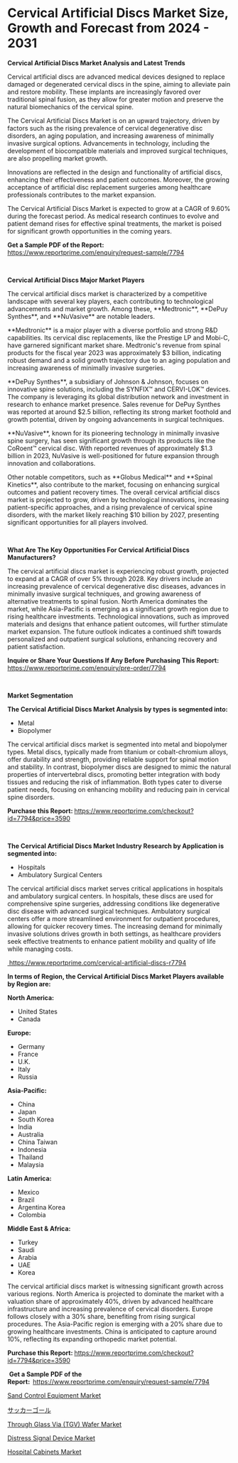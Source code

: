 <p><h1>Cervical Artificial Discs Market Size, Growth and Forecast from 2024 - 2031</h1></p><p><strong>Cervical Artificial Discs Market Analysis and Latest Trends</strong></p>
<p><p>Cervical artificial discs are advanced medical devices designed to replace damaged or degenerated cervical discs in the spine, aiming to alleviate pain and restore mobility. These implants are increasingly favored over traditional spinal fusion, as they allow for greater motion and preserve the natural biomechanics of the cervical spine.</p><p>The Cervical Artificial Discs Market is on an upward trajectory, driven by factors such as the rising prevalence of cervical degenerative disc disorders, an aging population, and increasing awareness of minimally invasive surgical options. Advancements in technology, including the development of biocompatible materials and improved surgical techniques, are also propelling market growth. </p><p>Innovations are reflected in the design and functionality of artificial discs, enhancing their effectiveness and patient outcomes. Moreover, the growing acceptance of artificial disc replacement surgeries among healthcare professionals contributes to the market expansion. </p><p>The Cervical Artificial Discs Market is expected to grow at a CAGR of 9.60% during the forecast period. As medical research continues to evolve and patient demand rises for effective spinal treatments, the market is poised for significant growth opportunities in the coming years.</p></p>
<p><strong>Get a Sample PDF of the Report:&nbsp;</strong> <a href="https://www.reportprime.com/enquiry/request-sample/7794">https://www.reportprime.com/enquiry/request-sample/7794</a></p>
<p>&nbsp;</p>
<p><strong>Cervical Artificial Discs Major Market Players</strong></p>
<p><p>The cervical artificial discs market is characterized by a competitive landscape with several key players, each contributing to technological advancements and market growth. Among these, **Medtronic**, **DePuy Synthes**, and **NuVasive** are notable leaders.</p><p>**Medtronic** is a major player with a diverse portfolio and strong R&D capabilities. Its cervical disc replacements, like the Prestige LP and Mobi-C, have garnered significant market share. Medtronic's revenue from spinal products for the fiscal year 2023 was approximately $3 billion, indicating robust demand and a solid growth trajectory due to an aging population and increasing awareness of minimally invasive surgeries.</p><p>**DePuy Synthes**, a subsidiary of Johnson & Johnson, focuses on innovative spine solutions, including the SYNFIX™ and CERVI-LOK™ devices. The company is leveraging its global distribution network and investment in research to enhance market presence. Sales revenue for DePuy Synthes was reported at around $2.5 billion, reflecting its strong market foothold and growth potential, driven by ongoing advancements in surgical techniques.</p><p>**NuVasive**, known for its pioneering technology in minimally invasive spine surgery, has seen significant growth through its products like the CoRoent™ cervical disc. With reported revenues of approximately $1.3 billion in 2023, NuVasive is well-positioned for future expansion through innovation and collaborations.</p><p>Other notable competitors, such as **Globus Medical** and **Spinal Kinetics**, also contribute to the market, focusing on enhancing surgical outcomes and patient recovery times. The overall cervical artificial discs market is projected to grow, driven by technological innovations, increasing patient-specific approaches, and a rising prevalence of cervical spine disorders, with the market likely reaching $10 billion by 2027, presenting significant opportunities for all players involved.</p></p>
<p>&nbsp;</p>
<p><strong>What Are The Key Opportunities For Cervical Artificial Discs Manufacturers?</strong></p>
<p><p>The cervical artificial discs market is experiencing robust growth, projected to expand at a CAGR of over 5% through 2028. Key drivers include an increasing prevalence of cervical degenerative disc diseases, advances in minimally invasive surgical techniques, and growing awareness of alternative treatments to spinal fusion. North America dominates the market, while Asia-Pacific is emerging as a significant growth region due to rising healthcare investments. Technological innovations, such as improved materials and designs that enhance patient outcomes, will further stimulate market expansion. The future outlook indicates a continued shift towards personalized and outpatient surgical solutions, enhancing recovery and patient satisfaction.</p></p>
<p><strong>Inquire or Share Your Questions If Any Before Purchasing This Report:</strong> <a href="https://www.reportprime.com/enquiry/pre-order/7794">https://www.reportprime.com/enquiry/pre-order/7794</a></p>
<p>&nbsp;</p>
<p><strong>Market Segmentation</strong></p>
<p><strong>The Cervical Artificial Discs Market Analysis by types is segmented into:</strong></p>
<p><ul><li>Metal</li><li>Biopolymer</li></ul></p>
<p><p>The cervical artificial discs market is segmented into metal and biopolymer types. Metal discs, typically made from titanium or cobalt-chromium alloys, offer durability and strength, providing reliable support for spinal motion and stability. In contrast, biopolymer discs are designed to mimic the natural properties of intervertebral discs, promoting better integration with body tissues and reducing the risk of inflammation. Both types cater to diverse patient needs, focusing on enhancing mobility and reducing pain in cervical spine disorders.</p></p>
<p><strong>Purchase this Report:&nbsp;</strong><a href="https://www.reportprime.com/checkout?id=7794&price=3590">https://www.reportprime.com/checkout?id=7794&price=3590</a></p>
<p>&nbsp;</p>
<p><strong>The Cervical Artificial Discs Market Industry Research by Application is segmented into:</strong></p>
<p><ul><li>Hospitals</li><li>Ambulatory Surgical Centers</li></ul></p>
<p><p>The cervical artificial discs market serves critical applications in hospitals and ambulatory surgical centers. In hospitals, these discs are used for comprehensive spine surgeries, addressing conditions like degenerative disc disease with advanced surgical techniques. Ambulatory surgical centers offer a more streamlined environment for outpatient procedures, allowing for quicker recovery times. The increasing demand for minimally invasive solutions drives growth in both settings, as healthcare providers seek effective treatments to enhance patient mobility and quality of life while managing costs.</p></p>
<p><a href="https://www.reportprime.com/cervical-artificial-discs-r7794">&nbsp;https://www.reportprime.com/cervical-artificial-discs-r7794</a></p>
<p><strong>In terms of Region, the Cervical Artificial Discs Market Players available by Region are:</strong></p>
<p>
    <p> <strong> North America: </strong>
        <ul>
            <li>United States</li>
            <li>Canada</li>
        </ul>
        </p> 
    <p> <strong> Europe: </strong>
        <ul>
            <li>Germany</li>
            <li>France</li>
            <li>U.K.</li>
            <li>Italy</li>
            <li>Russia</li>
        </ul>
        </p> 
    <p> <strong> Asia-Pacific: </strong>
        <ul>
            <li>China</li>
            <li>Japan</li>
            <li>South Korea</li>
            <li>India</li>
            <li>Australia</li>
            <li>China Taiwan</li>
            <li>Indonesia</li>
            <li>Thailand</li>
            <li>Malaysia</li>
        </ul>
        </p> 
    <p> <strong> Latin America: </strong>
        <ul>
            <li>Mexico</li>
            <li>Brazil</li>
            <li>Argentina Korea</li>
            <li>Colombia</li>
        </ul>
        </p> 
    <p> <strong> Middle East & Africa: </strong>
        <ul>
            <li>Turkey</li>
            <li>Saudi</li>
            <li>Arabia</li>
            <li>UAE</li>
            <li>Korea</li>
        </ul>
    </p>
    </p>
<p><p>The cervical artificial discs market is witnessing significant growth across various regions. North America is projected to dominate the market with a valuation share of approximately 40%, driven by advanced healthcare infrastructure and increasing prevalence of cervical disorders. Europe follows closely with a 30% share, benefiting from rising surgical procedures. The Asia-Pacific region is emerging with a 20% share due to growing healthcare investments. China is anticipated to capture around 10%, reflecting its expanding orthopedic market potential.</p></p>
<p><strong>Purchase this Report: </strong><a href="https://www.reportprime.com/checkout?id=7794&price=3590">https://www.reportprime.com/checkout?id=7794&price=3590</a></p>
<p>&nbsp;<strong>Get a Sample PDF of the Report:&nbsp;&nbsp;</strong><a href="https://www.reportprime.com/enquiry/request-sample/7794">https://www.reportprime.com/enquiry/request-sample/7794</a></p>
<p><strong></strong></p>
<p><p><a href="https://issuu.com/reportprime-2/docs/sand-control-equipment-market-size-_e7b96c15a93e55">Sand Control Equipment Market</a></p><p><a href="https://medium.com/@leigh4852023/soccer-goals-market-%E3%81%AE%E3%82%B0%E3%83%AD%E3%83%BC%E3%83%90%E3%83%AB%E5%B8%82%E5%A0%B4%E6%A6%82%E8%A6%81%E3%81%AF-%E4%B8%96%E7%95%8C%E3%81%8A%E3%82%88%E3%81%B3%E4%B8%BB%E8%A6%81%E5%B8%82%E5%A0%B4%E3%81%AB%E3%81%8A%E3%81%91%E3%82%8B%E6%A5%AD%E7%95%8C%E3%81%AB%E5%BD%B1%E9%9F%BF%E3%82%92%E4%B8%8E%E3%81%88%E3%82%8B%E4%B8%BB%E8%A6%81%E3%81%AA%E3%83%88%E3%83%AC%E3%83%B3%E3%83%89%E3%81%AB%E3%81%A4%E3%81%84%E3%81%A6-%E7%8B%AC%E8%87%AA%E3%81%AE%E8%A6%96%E7%82%B9%E3%82%92%E6%8F%90%E4%BE%9B%E3%81%97%E3%81%BE%E3%81%99-54e9a0993d4a">サッカーゴール</a></p><p><a href="https://medium.com/@jeancoleman732/through-glass-via-tgv-wafer-market-trends-and-analysis-opportunities-and-challenges-for-future-b4034081a610">Through Glass Via (TGV) Wafer Market</a></p><p><a href="https://www.linkedin.com/pulse/global-distress-signal-device-market-product-type-application-dov4e?trackingId=hBHh8WXqTdyiF5mGjKG5tQ%3D%3D">Distress Signal Device Market</a></p><p><a href="https://github.com/carengczpoe/Market-Research-Report-List-1/blob/main/hospital-cabinets-market.md">Hospital Cabinets Market</a></p></p>